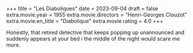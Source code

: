 +++
title = "Les Diaboliques"
date = 2023-09-04
draft = false
extra.movie.year = 1955
extra.movie.directors = "Henri-Georges Clouzot"
extra.movie.en_title = "Diabolique"
extra.movie.rating = 4.0
+++

Honestly, that retired detective that keeps popping up unannounced and suddenly appears at your bed i the middle of the night would scare me more.<!-- more -->